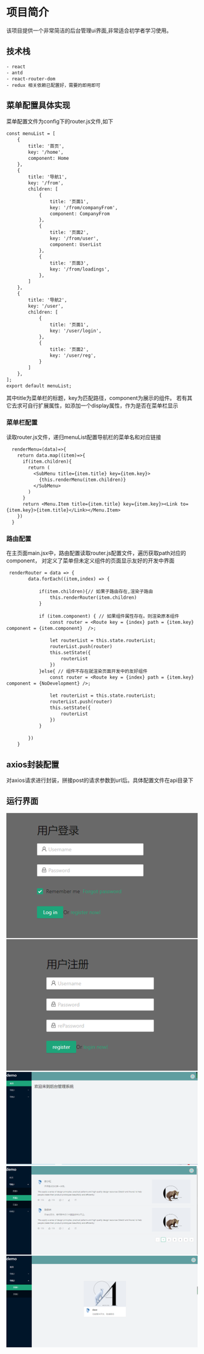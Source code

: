 # 项目简介
该项目提供一个非常简洁的后台管理ui界面,非常适合初学者学习使用。
## 技术栈
    - react
    - antd
    - react-router-dom
    - redux 相关依赖已配置好，需要的即用即可

 ## 菜单配置具体实现
 菜单配置文件为config下的router.js文件,如下
 ```
 const menuList = [
     {
         title: '首页',
         key: '/home',
         component: Home
     },
     {
         title: '导航1',
         key: '/from',
         children: [
             {
                 title: '页面1',
                 key: '/from/companyFrom',
                 component: CompanyFrom
             },
             {
                 title: '页面2',
                 key: '/from/user',
                 component: UserList
             },
             {
                 title: '页面3',
                 key: '/from/loadings',
             },
         ]
     },
     {
         title: '导航2',
         key: '/user',
         children: [
             {
                 title: '页面1',
                 key: '/user/login',
             },
             {
                 title: '页面2',
                 key: '/user/reg',
             }
         ]
     },
 ];
 export default menuList;
 ```
其中title为菜单栏的标题，key为匹配路径，component为展示的组件。
若有其它去求可自行扩展属性，如添加一个display属性，作为是否在菜单栏显示

### 菜单栏配置
读取router.js文件，递归menuList配置导航栏的菜单名和对应链接
```
  renderMenu=(data)=>{
    return data.map((item)=>{
      if(item.children){
        return (
          <SubMenu title={item.title} key={item.key}>
            {this.renderMenu(item.children)}
          </SubMenu>
        )
      }
      return <Menu.Item title={item.title} key={item.key}><Link to={item.key}>{item.title}</Link></Menu.Item>
    })
  }
```
### 路由配置
在主页面main.jsx中，路由配置读取router.js配置文件，遍历获取path对应的component，
对定义了菜单但未定义组件的页面显示友好的开发中界面
```
 renderRouter = data => {
        data.forEach((item,index) => {

            if(item.children){// 如果子路由存在,渲染子路由
                this.renderRouter(item.children)
            }

            if (item.component) { // 如果组件属性存在。则渲染原本组件
                const router = <Route key = {index} path = {item.key} component = {item.component}  />;

                let routerList = this.state.routerList;
                routerList.push(router)
                this.setState({
                    routerList
                })
            }else{ // 组件不存在就渲染页面开发中的友好组件
                const router = <Route key = {index} path = {item.key} component = {NoDevelopment} />;

                let routerList = this.state.routerList;
                routerList.push(router)
                this.setState({
                    routerList
                })
            }

        })
    }
```
## axios封装配置
对axios请求进行封装，拼接post的请求参数到url后。具体配置文件在api目录下

## 运行界面

![login](./asset\images\login.png)
![register](./asset\images\register.png)
![main](./asset\images\main.png)
![form](./asset\images\form.png)
![other](./asset\images\other.png)
